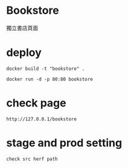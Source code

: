 # Bookstore
獨立書店頁面

# deploy
```
docker build -t "bookstore" .

docker run -d -p 80:80 bookstore
```

# check page
```
http://127.0.0.1/bookstore
```

# stage and prod setting
```
check src herf path
```
